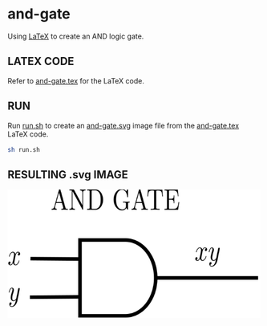 # and-gate

Using
[LaTeX](https://github.com/JeffDeCola/my-cheat-sheets/tree/master/software/development/languages/latex-cheat-sheet/)
to create an AND logic gate.

## LATEX CODE

Refer to
[and-gate.tex](and-gate.tex)
for the LaTeX code.

## RUN

Run
[run.sh](run.sh)
to create an
[and-gate.svg](and-gate.svg)
image file from the
[and-gate.tex](and-gate.tex) LaTeX code.

```bash
sh run.sh
```

## RESULTING .svg IMAGE

<p align="center">
    <img src="and-gate.svg"
    align="middle"
</p>
